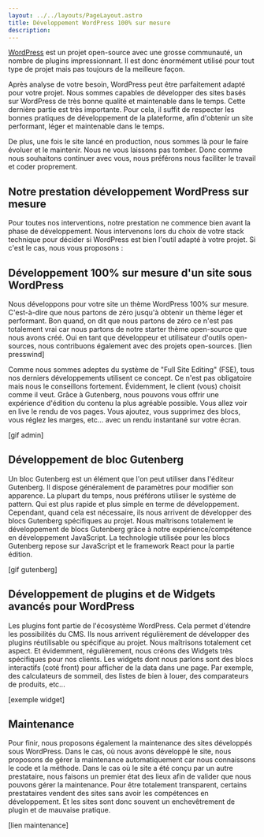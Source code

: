 ```yaml
---
layout: ../../layouts/PageLayout.astro
title: Développement WordPress 100% sur mesure
description:
---
```


[WordPress](https://wordpress.org) est un projet open-source avec une grosse communauté, un nombre de plugins impressionnant.
Il est donc énormément utilisé pour tout type de projet mais pas toujours de la meilleure façon.

Après analyse de votre besoin, WordPress peut être parfaitement adapté pour votre projet.
Nous sommes capables de développer des sites basés sur WordPress de très bonne qualité et maintenable dans le temps. Cette dernière partie est très importante.
Pour cela, il suffit de respecter les bonnes pratiques de développement de la plateforme, afin d'obtenir un site performant, léger et maintenable dans le temps.

De plus, une fois le site lancé en production, nous sommes là pour le faire évoluer et le maintenir. Nous ne vous laissons pas tomber. Donc comme nous souhaitons continuer avec vous, nous préférons nous faciliter le travail et coder proprement.

## Notre prestation développement WordPress sur mesure

Pour toutes nos interventions, notre prestation ne commence bien avant la phase de développement. Nous intervenons lors du choix de votre stack technique pour décider si WordPress est bien l'outil adapté à votre projet.
Si c'est le cas, nous vous proposons :

## Développement 100% sur mesure d'un site sous WordPress

Nous développons pour votre site un thème WordPress 100% sur mesure. C'est-à-dire que nous partons de zéro jusqu'à obtenir un thème léger et performant. Bon quand, on dit que nous partons de zéro ce n'est pas totalement vrai car nous partons de notre starter thème open-source que nous avons créé. Oui en tant que développeur et utilisateur d'outils open-sources, nous contribuons également avec des projets open-sources. [lien presswind]

Comme nous sommes adeptes du système de "Full Site Editing" (FSE), tous nos derniers développements utilisent ce concept. Ce n'est pas obligatoire mais nous le conseillons fortement. Évidemment, le client (vous) choisit comme il veut.
Grâce à Gutenberg, nous pouvons vous offrir une expérience d'édition du contenu la plus agréable possible. Vous allez voir en live le rendu de vos pages. Vous ajoutez, vous supprimez des blocs, vous réglez les marges, etc... avec un rendu instantané sur votre écran.

[gif admin]

## Développement de bloc Gutenberg

Un bloc Gutenberg est un élément que l'on peut utiliser dans l'éditeur Gutenberg. Il dispose généralement de paramètres pour modifier son apparence.
La plupart du temps, nous préférons utiliser le système de pattern. Qui est plus rapide et plus simple en terme de développement. Cependant, quand cela est nécessaire, ils nous arrivent de développer des blocs Gutenberg spécifiques au projet. Nous maîtrisons totalement le développement de blocs Gutenberg grâce à notre expérience/compétence en développement JavaScript.
La technologie utilisée pour les blocs Gutenberg repose sur JavaScript et le framework React pour la partie édition.

[gif gutenberg]

## Développement de plugins et de Widgets avancés pour WordPress

Les plugins font partie de l'écosystème WordPress. Cela permet d'étendre les possibilités du CMS.
Ils nous arrivent régulièrement de développer des plugins réutilisable ou spécifique au projet. Nous maîtrisons totalement cet aspect.
Et évidemment, régulièrement, nous créons des Widgets très spécifiques pour nos clients. Les widgets dont nous parlons sont des blocs interactifs (coté front) pour afficher de la data dans une page.
Par exemple, des calculateurs de sommeil, des listes de bien à louer, des comparateurs de produits, etc...

[exemple widget]

## Maintenance

Pour finir, nous proposons également la maintenance des sites développés sous WordPress. Dans le cas, où nous avons développé le site, nous proposons de gérer la maintenance automatiquement car nous connaissons le code et la méthode.
Dans le cas où le site a été conçu par un autre prestataire, nous faisons un premier état des lieux afin de valider que nous pouvons gérer la maintenance.
Pour être totalement transparent, certains prestataires vendent des sites sans avoir les compétences en développement. Et les sites sont donc souvent un enchevêtrement de plugin et de mauvaise pratique.

[lien maintenance]
